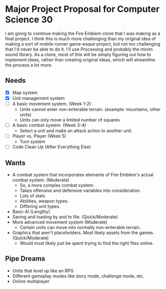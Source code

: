 # Major Project Proposal for Computer Science 30

I am going to continue making the Fire Emblem clone that I was making
as a final project. I think this is much more challenging than my 
original idea of making a sort of mobile runner game-esque project, 
but not too challenging that I'd never be able to do it. I'll use 
Processing and probably the minim sound library. As a clone, most
of this will be simply figuring out how to implement ideas, rather
than creating original ideas, which will streamline the process
a lot more.

## Needs
- [x] Map system
- [x] Unit management system
- [ ] A basic movement system. (Week 1-2)
	- Units cannot enter non-enterable terrain. (example: mountains, other units)
	- Units can only move a limited number of squares
- [ ] A basic combat system. (Week 3-4)
	- Select a unit and make an attack action to another unit.
- [ ] Player vs. Player (Week 5)
	- Turn system
- [ ] Code Clean Up (After Everything Else)

## Wants
- A combat system that incorporates elements of Fire Emblem's actual combat system. (Moderate)
	- So, a more complex combat system.
	- Takes offensive and defensive variables into consideration
	- Lots of stats
	- Abilities, weapon types.
	- Differing unit types.
- Basic AI (Lengthy)
- Saving and loading by and to file. (Quick/Moderate)
- More advanced movement system (Moderate)
	- Certain units can move into normally non-enterable terrain.
- Graphics that aren't placeholders. Most likely assets from the games. (Quick/Moderate)
	- Would most likely just be spent trying to find the right files online.

## Pipe Dreams
- Units that level up like an RPG
- Different gameplay modes like story mode, challenge mode, etc.
- Online multiplayer
